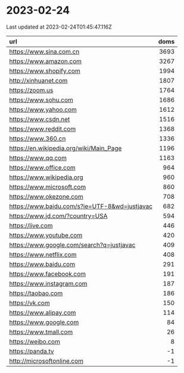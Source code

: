 # 2023-02-24

<!-- BEGIN -->
Last updated at 2023-02-24T01:45:47.116Z

url | doms
:- | -:
https://www.sina.com.cn | 3693
https://www.amazon.com | 3267
https://www.shopify.com | 1994
http://xinhuanet.com | 1807
https://zoom.us | 1764
https://www.sohu.com | 1686
https://www.yahoo.com | 1612
https://www.csdn.net | 1516
https://www.reddit.com | 1368
https://www.360.cn | 1336
https://en.wikipedia.org/wiki/Main_Page | 1196
https://www.qq.com | 1163
https://www.office.com | 964
https://www.wikipedia.org | 960
https://www.microsoft.com | 860
https://www.okezone.com | 708
https://www.baidu.com/s?ie=UTF-8&wd=justjavac | 682
https://www.jd.com/?country=USA | 594
https://live.com | 446
https://www.youtube.com | 420
https://www.google.com/search?q=justjavac | 409
https://www.netflix.com | 408
https://www.baidu.com | 291
https://www.facebook.com | 191
https://www.instagram.com | 187
https://taobao.com | 186
https://vk.com | 150
https://www.alipay.com | 114
https://www.google.com | 84
https://www.tmall.com | 26
https://weibo.com | 8
https://panda.tv | -1
http://microsoftonline.com | -1
<!-- END -->

